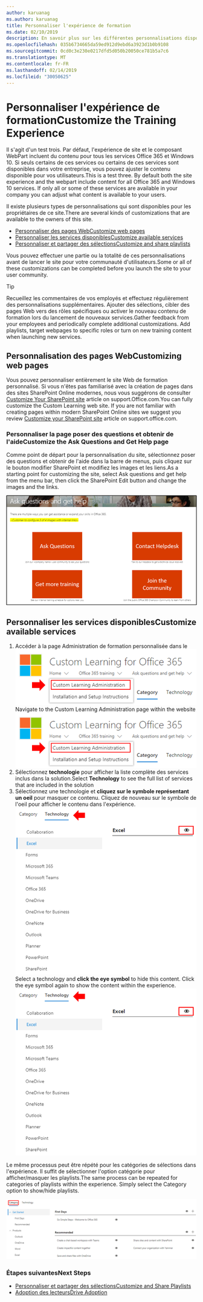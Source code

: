 ```yaml
---
author: karuanag
ms.author: karuanag
title: Personnaliser l'expérience de formation
ms.date: 02/10/2019
description: En savoir plus sur les différentes personnalisations disponibles avec la formation personnalisée pour Office 365
ms.openlocfilehash: 035b6734665da59ed912d9ebd6a3923d1b0b9108
ms.sourcegitcommit: 0cd0c3e230e0217dfd5d050b20050ce781b5a7c6
ms.translationtype: MT
ms.contentlocale: fr-FR
ms.lasthandoff: 02/14/2019
ms.locfileid: "30050625"
---
```

# <a name="customize-the-training-experience"></a><span data-ttu-id="4c2b4-103">Personnaliser l'expérience de formation</span><span class="sxs-lookup"><span data-stu-id="4c2b4-103">Customize the Training Experience</span></span>

<span data-ttu-id="4c2b4-p101">Il s'agit d'un test trois. Par défaut, l'expérience de site et le composant WebPart incluent du contenu pour tous les services Office 365 et Windows 10.  Si seuls certains de ces services ou certains de ces services sont disponibles dans votre entreprise, vous pouvez ajuster le contenu disponible pour vos utilisateurs.</span><span class="sxs-lookup"><span data-stu-id="4c2b4-p101">This is a test three. By default both the site experience and the webpart include content for all Office 365 and Windows 10 services.  If only all or some of these services are available in your company you can adjust what content is available to your users.</span></span>  

<span data-ttu-id="4c2b4-107">Il existe plusieurs types de personnalisations qui sont disponibles pour les propriétaires de ce site.</span><span class="sxs-lookup"><span data-stu-id="4c2b4-107">There are several kinds of customizations that are available to the owners of this site.</span></span> 

- [<span data-ttu-id="4c2b4-108">Personnaliser des pages Web</span><span class="sxs-lookup"><span data-stu-id="4c2b4-108">Customize web pages</span></span>](#customizing-web-pages)
- [<span data-ttu-id="4c2b4-109">Personnaliser les services disponibles</span><span class="sxs-lookup"><span data-stu-id="4c2b4-109">Customize available services</span></span>](#customize-available-services)
- [<span data-ttu-id="4c2b4-110">Personnaliser et partager des sélections</span><span class="sxs-lookup"><span data-stu-id="4c2b4-110">Customize and share playlists</span></span>](customplaylist.md)

<span data-ttu-id="4c2b4-111">Vous pouvez effectuer une partie ou la totalité de ces personnalisations avant de lancer le site pour votre communauté d'utilisateurs.</span><span class="sxs-lookup"><span data-stu-id="4c2b4-111">Some or all of these customizations can be completed before you launch the site to your user community.</span></span>  

> [!TIP]
> <span data-ttu-id="4c2b4-p102">Recueillez les commentaires de vos employés et effectuez régulièrement des personnalisations supplémentaires.  Ajouter des sélections, cibler des pages Web vers des rôles spécifiques ou activer le nouveau contenu de formation lors du lancement de nouveaux services.</span><span class="sxs-lookup"><span data-stu-id="4c2b4-p102">Gather feedback from your employees and periodically complete additional customizations.  Add playlists, target webpages to specific roles or turn on new training content when launching new services.</span></span> 

## <a name="customizing-web-pages"></a><span data-ttu-id="4c2b4-114">Personnalisation des pages Web</span><span class="sxs-lookup"><span data-stu-id="4c2b4-114">Customizing web pages</span></span>

<span data-ttu-id="4c2b4-p103">Vous pouvez personnaliser entièrement le site Web de formation personnalisé. Si vous n'êtes pas familiarisé avec la création de pages dans des sites SharePoint Online modernes, nous vous suggérons de consulter [Customize Your SharePoint site](https://support.office.com/en-us/article/customize-your-sharepoint-site-320b43e5-b047-4fda-8381-f61e8ac7f59b) article on support.Office.com.</span><span class="sxs-lookup"><span data-stu-id="4c2b4-p103">You can fully customize the Custom Learning web site. If you are not familiar with creating pages within modern SharePoint Online sites we suggest you review [Customize your SharePoint site](https://support.office.com/en-us/article/customize-your-sharepoint-site-320b43e5-b047-4fda-8381-f61e8ac7f59b) article on support.office.com.</span></span> 

### <a name="customize-the-ask-questions-and-get-help-page"></a><span data-ttu-id="4c2b4-117">Personnaliser la page **poser des questions et obtenir de l'aide**</span><span class="sxs-lookup"><span data-stu-id="4c2b4-117">Customize the **Ask Questions and Get Help** page</span></span>

<span data-ttu-id="4c2b4-118">Comme point de départ pour la personnalisation du site, sélectionnez poser des questions et obtenir de l'aide dans la barre de menus, puis cliquez sur le bouton modifier SharePoint et modifiez les images et les liens.</span><span class="sxs-lookup"><span data-stu-id="4c2b4-118">As a starting point for customizing the site, select Ask questions and get help from the menu bar, then click the SharePoint Edit button and change the images and the links.</span></span> 

![custom_ask. png](media/custom_ask.png)

## <a name="customize-available-services"></a><span data-ttu-id="4c2b4-120">Personnaliser les services disponibles</span><span class="sxs-lookup"><span data-stu-id="4c2b4-120">Customize available services</span></span>

1.  <span data-ttu-id="4c2b4-121">Accéder à la page Administration de formation personnalisée dans le ![site Web custom_admin. png](media/custom_admin.png)</span><span class="sxs-lookup"><span data-stu-id="4c2b4-121">Navigate to the Custom Learning Administration page within the website ![custom_admin.png](media/custom_admin.png)</span></span>
1. <span data-ttu-id="4c2b4-122">Sélectionnez **technologie** pour afficher la liste complète des services inclus dans la solution.</span><span class="sxs-lookup"><span data-stu-id="4c2b4-122">Select **Technology** to see the full list of services that are included in the solution</span></span>
1. <span data-ttu-id="4c2b4-p104">Sélectionnez une technologie et **cliquez sur le symbole représentant un oeil** pour masquer ce contenu.  Cliquez de nouveau sur le symbole de l'oeil pour afficher le contenu dans l'expérience. ![personnalisé](media/custom_techlist.png)</span><span class="sxs-lookup"><span data-stu-id="4c2b4-p104">Select a technology and **click the eye symbol** to hide this content.  Click the eye symbol again to show the content within the experience. ![custom](media/custom_techlist.png)</span></span>

<span data-ttu-id="4c2b4-p105">Le même processus peut être répété pour les catégories de sélections dans l'expérience.  Il suffit de sélectionner l'option catégorie pour afficher/masquer les playlists.</span><span class="sxs-lookup"><span data-stu-id="4c2b4-p105">The same process can be repeated for categories of playlists within the experience.  Simply select the Category option to show/hide playlists.</span></span> 

![custom_cat. png](media/custom_cat.png)

### <a name="next-steps"></a><span data-ttu-id="4c2b4-129">Étapes suivantes</span><span class="sxs-lookup"><span data-stu-id="4c2b4-129">Next Steps</span></span>

- [<span data-ttu-id="4c2b4-130">Personnaliser et partager des sélections</span><span class="sxs-lookup"><span data-stu-id="4c2b4-130">Customize and Share Playlists</span></span>](customplaylist.md)
- [<span data-ttu-id="4c2b4-131">Adoption des lecteurs</span><span class="sxs-lookup"><span data-stu-id="4c2b4-131">Drive Adoption</span></span>](driveadoption.md) 